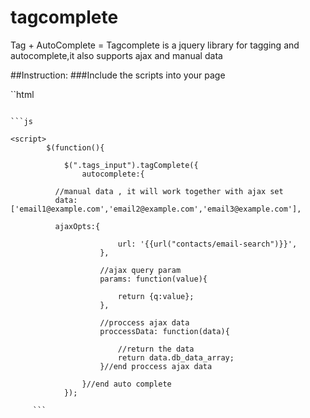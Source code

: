 # tagcomplete
Tag + AutoComplete = Tagcomplete is a jquery library for tagging and autocomplete,it also supports ajax and manual data

##Instruction:
###Include the scripts into your page

``html
<link rel='stylesheet' href='/path/to/tagcomplete.material.css' />

<script src='/path/to/jquery.js'></script>
<script src='/path/to/ttagcomplete.js'></script>
```

```js

<script>
		$(function(){

			$(".tags_input").tagComplete({
				autocomplete:{
					
          //manual data , it will work together with ajax set
          data: ['email1@example.com','email2@example.com','email3@example.com'],
          
          ajaxOpts:{
						
						url: '{{url("contacts/email-search")}}',
					},

					//ajax query param
					params: function(value){
						
						return {q:value};
					},

					//proccess ajax data
					proccessData: function(data){

						//return the data
						return data.db_data_array;
					}//end proccess ajax data

				}//end auto complete
			});
     
     ```
